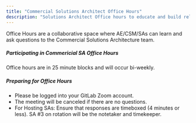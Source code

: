 ```yaml
---
title: "Commercial Solutions Architect Office Hours"
description: "Solutions Architect Office hours to educate and build relationships with Account Executives, Customer Success Managers and Solutions Architecture team"
---
```


Office Hours are a collaborative space where AE/CSM/SAs can learn and ask questions to the Commercial Solutions Architecture team.

##### Participating in Commericial SA Office Hours

Office hours are in 25 minute blocks and will occur bi-weekly.

##### Preparing for Office Hours

- Please be logged into your GitLab Zoom account.
- The meeting will be canceled if there are no questions.
- For Hosting SAs: Ensure that responses are timeboxed (4 minutes or less). SA #3 on rotation will be the notetaker and timekeeper.
